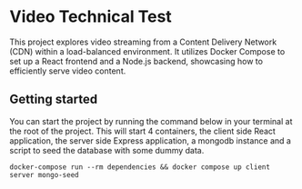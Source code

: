 # Video Technical Test

This project explores video streaming from a Content Delivery Network (CDN) within a load-balanced environment. It utilizes Docker Compose to set up a React frontend and a Node.js backend, showcasing how to efficiently serve video content.

## Getting started

You can start the project by running the command below in your terminal at the root of the project. This will start 4 containers, the client side React application, the server side Express application, a mongodb instance and a script to seed the database with some dummy data.

```
docker-compose run --rm dependencies && docker compose up client server mongo-seed
```